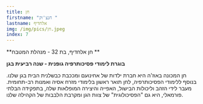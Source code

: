 ```yaml
---
title: חן
firstname: "חנצ'וק "
lastname: אלחדיף
img: /img/pics/חן.jpeg
index: 7
---
```


**חן אלחדיף, בת 32 - מנהלת המטבח **

**בוגרת לימודי פסיכותרפיה גופנית - שנה רביעית בגן**

חן המכונה באוז'ה היא חברת ילדות של אחינועם ומככבת כבשלנית הבית בגן שלנו. בנוסף ללימודי הפסיכותרפיה, לחן תואר ראשון בלימודי מזרח אסיה ואמנות רב-תחומית. מעבר לידי הזהב וליכולות הבישול, האפייה והיצירה המופלאות שלה, בתפקידה הבלתי פורמאלי, היא גם "הפסיכולוגית" של צוות הגן ומקרבת הלבבות של הקהילה שלנו.
